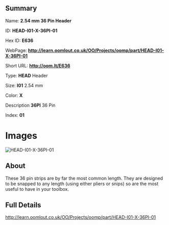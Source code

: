 

## Summary
 
Name: __2.54 mm 36 Pin Header__

ID: __HEAD-I01-X-36PI-01__

Hex ID: __E636__

WebPage: __http://learn.oomlout.co.uk/OO/Projects/oomp/part/HEAD-I01-X-36PI-01__

Short URL: __http://oom.lt/E636__


Type: __HEAD__ Header 

Size: __I01__ 2.54 mm 

Color: __X__  

Description __36PI__ 36 Pin 

Index: __01__


# Images
![HEAD-I01-X-36PI-01](http://oomlout.com/oomp-gen/parts/HEAD-I01-X-36PI-01/HEAD-I01-X-36PI-01_420.jpg)

## About

These 36 pin strips are by far the most common length. They are designed to be snapped to any length (using either pliers or snips) so are the most useful to have in your toolbox.

## Full Details

 http://learn.oomlout.co.uk/OO/Projects/oomp/part/HEAD-I01-X-36PI-01














